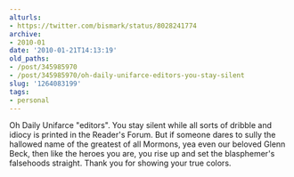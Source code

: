 ```yaml
---
alturls:
- https://twitter.com/bismark/status/8028241774
archive:
- 2010-01
date: '2010-01-21T14:13:19'
old_paths:
- /post/345985970
- /post/345985970/oh-daily-unifarce-editors-you-stay-silent
slug: '1264083199'
tags:
- personal
---
```


Oh Daily Unifarce "editors".  You stay silent while all sorts of dribble
and idiocy is printed in the Reader's Forum.  But if someone dares to
sully the hallowed name of the greatest of all Mormons, yea even our
beloved Glenn Beck, then like the heroes you are, you rise up and set the
blasphemer's falsehoods straight.  Thank you for showing your true colors.
